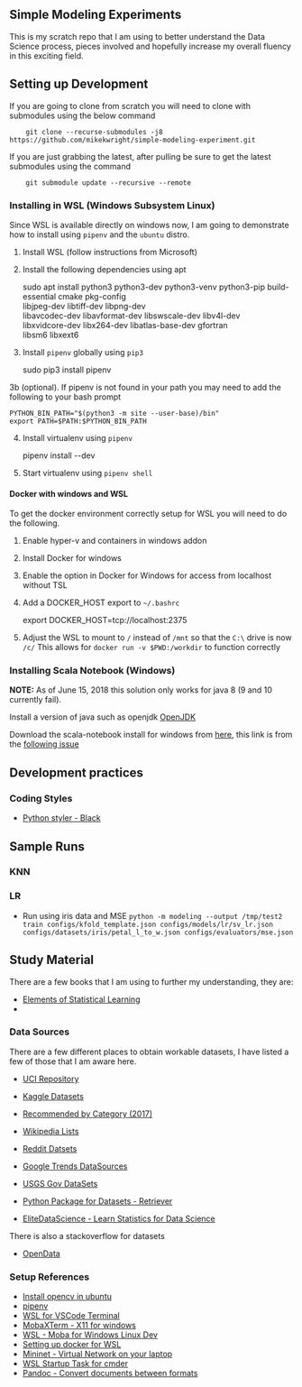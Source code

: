 ## Simple Modeling Experiments

This is my scratch repo that I am using to better understand the Data Science process, pieces involved and
hopefully increase my overall fluency in this exciting field.  

## Setting up Development

If you are going to clone from scratch you will need to clone with submodules using the below command   

        git clone --recurse-submodules -j8 https://github.com/mikekwright/simple-modeling-experiment.git 

If you are just grabbing the latest, after pulling be sure to get the latest submodules using the command   

        git submodule update --recursive --remote
        
### Installing in WSL (Windows Subsystem Linux)

Since WSL is available directly on windows now, I am going to demonstrate how to install using `pipenv` and
the `ubuntu` distro.  

1. Install WSL (follow instructions from Microsoft)
2. Install the following dependencies using apt

    sudo apt install python3 python3-dev python3-venv python3-pip build-essential cmake pkg-config \
        libjpeg-dev libtiff-dev libpng-dev \
        libavcodec-dev libavformat-dev libswscale-dev libv4l-dev \
        libxvidcore-dev libx264-dev libatlas-base-dev gfortran \
        libsm6 libxext6
        
3. Install `pipenv` globally using `pip3`

    sudo pip3 install pipenv
    
3b (optional). If pipenv is not found in your path you may need to add the following to your bash prompt

    PYTHON_BIN_PATH="$(python3 -m site --user-base)/bin"
    export PATH=$PATH:$PYTHON_BIN_PATH

4. Install virtualenv using `pipenv`

    pipenv install --dev
    
5. Start virtualenv using `pipenv shell`

#### Docker with windows and WSL

To get the docker environment correctly setup for WSL you will need to do the following. 

1. Enable hyper-v and containers in windows addon
2. Install Docker for windows
3. Enable the option in Docker for Windows for access from localhost without TSL
4. Add a DOCKER_HOST export to `~/.bashrc`

    export DOCKER_HOST=tcp://localhost:2375
    
5. Adjust the WSL to mount to `/` instead of `/mnt` so that the `C:\` drive is now `/c/`
    This allows for `docker run -v $PWD:/workdir` to function correctly

### Installing Scala Notebook (Windows)

**NOTE:** As of June 15, 2018 this solution only works for java 8 (9 and 10 currently fail).  

Install a version of java such as openjdk [OpenJDK](https://github.com/ojdkbuild/ojdkbuild)   

Download the scala-notebook install for windows from [here](https://github.com/rvilla87/Big-Data/raw/master/other/jupyter-Scala_2.11.11_kernel_Windows.zip), this
link is from the [following issue](https://github.com/jupyter-scala/jupyter-scala/issues/1)   

## Development practices

### Coding Styles

* [Python styler - Black](https://github.com/ambv/black) 


## Sample Runs

### KNN

### LR

- Run using iris data and MSE
`python -m modeling --output /tmp/test2 train configs/kfold_template.json configs/models/lr/sv_lr.json configs/datasets/iris/petal_l_to_w.json configs/evaluators/mse.json`

## Study Material

There are a few books that I am using to further my understanding, they are:

* [Elements of Statistical Learning](https://web.stanford.edu/~hastie/Papers/ESLII.pdf)  
*

### Data Sources

There are a few different places to obtain workable datasets, I have listed a few of those that I am aware
here.  

* [UCI Repository](https://archive.ics.uci.edu/ml/datasets.html)
* [Kaggle Datasets](https://www.kaggle.com/datasets)
* [Recommended by Category (2017)](https://elitedatascience.com/datasets)
* [Wikipedia Lists](https://en.wikipedia.org/wiki/List_of_datasets_for_machine_learning_research)   
* [Reddit Datsets](https://www.reddit.com/r/datasets)
* [Google Trends DataSources](http://googletrends.github.io/data/)  
* [USGS Gov DataSets](https://www.usgs.gov/products/data-and-tools/overview)  
* [Python Package for Datasets - Retriever](https://github.com/weecology/retriever) 

* [EliteDataScience - Learn Statistics for Data Science](https://elitedatascience.com/learn-statistics-for-data-science)

There is also a stackoverflow for datasets

* [OpenData](https://opendata.stackexchange.com/)  


### Setup References

* [Install opencv in ubuntu](https://www.pyimagesearch.com/2015/07/20/install-opencv-3-0-and-python-3-4-on-ubuntu/)
* [pipenv](https://docs.pipenv.org/basics/#example-pipfile-p)
* [WSL for VSCode Terminal](https://stackoverflow.com/questions/44450218/how-do-i-use-bash-on-ubuntu-on-windows-wsl-for-my-vs-code-terminal)
* [MobaXTerm - X11 for windows](https://mobaxterm.mobatek.net/)
* [WSL - Moba for Windows Linux Dev](https://nickjanetakis.com/blog/using-wsl-and-mobaxterm-to-create-a-linux-dev-environment-on-windows)
* [Setting up docker for WSL](https://nickjanetakis.com/blog/setting-up-docker-for-windows-and-wsl-to-work-flawlessly)
* [Mininet - Virtual Network on your laptop](http://mininet.org/)
* [WSL Startup Task for cmder](https://i1.wp.com/gingter.org/wp-content/uploads/2016/11/Bash-in-Cmder.png?ssl=1)
* [Pandoc - Convert documents between formats](https://pandoc.org/installing.html)
